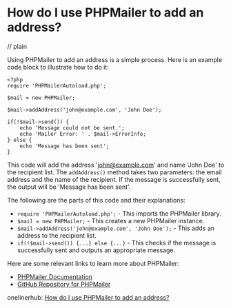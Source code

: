 # How do I use PHPMailer to add an address?
// plain

Using PHPMailer to add an address is a simple process. Here is an example code block to illustrate how to do it:

```
<?php
require 'PHPMailerAutoload.php';

$mail = new PHPMailer;

$mail->addAddress('john@example.com', 'John Doe');

if(!$mail->send()) {
    echo 'Message could not be sent.';
    echo 'Mailer Error: ' . $mail->ErrorInfo;
} else {
    echo 'Message has been sent';
}
```

This code will add the address 'john@example.com' and name 'John Doe' to the recipient list. The `addAddress()` method takes two parameters: the email address and the name of the recipient. If the message is successfully sent, the output will be 'Message has been sent'.

The following are the parts of this code and their explanations:

- `require 'PHPMailerAutoload.php';` - This imports the PHPMailer library.
- `$mail = new PHPMailer;` - This creates a new PHPMailer instance.
- `$mail->addAddress('john@example.com', 'John Doe');` - This adds an address to the recipient list.
- `if(!$mail->send()) {...} else {...}` - This checks if the message is successfully sent and outputs an appropriate message.

Here are some relevant links to learn more about PHPMailer:

- [PHPMailer Documentation](https://github.com/PHPMailer/PHPMailer/wiki)
- [GitHub Repository for PHPMailer](https://github.com/PHPMailer/PHPMailer)

onelinerhub: [How do I use PHPMailer to add an address?](https://onelinerhub.com/phpmailer/how-do-i-use-phpmailer-to-add-an-address)
